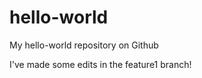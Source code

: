 hello-world
===========

My hello-world repository on Github


I've made some edits in the feature1 branch!
